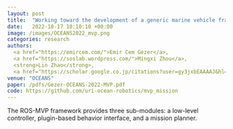 ```yaml
---
layout: post
title:  "Working toward the development of a generic marine vehicle framework: ROS-MVP"
date:   2022-10-17 10:10:10 +00:00
image: /images/OCEANS2022_mvp.png
categories: research
authors: 
  <a href="https://emircem.com/">Emir Cem Gezer</a>, 
  <a href="https://soslab.wordpress.com/">Mingxi Zhou</a>, 
  <strong>Lin Zhao</strong>, 
  <a href="https://scholar.google.co.jp/citations?user=gy3jxbEAAAAJ&hl=en">William McConnell</a>
venue: "OCEANS"
paper: /pdfs/Gezer-OCEANS-2022-MVP.pdf
code: https://github.com/uri-ocean-robotics/mvp_mission
---
```

The ROS-MVP framework provides three sub-modules: a low-level controller, plugin-based behavior interface, and a mission planner.